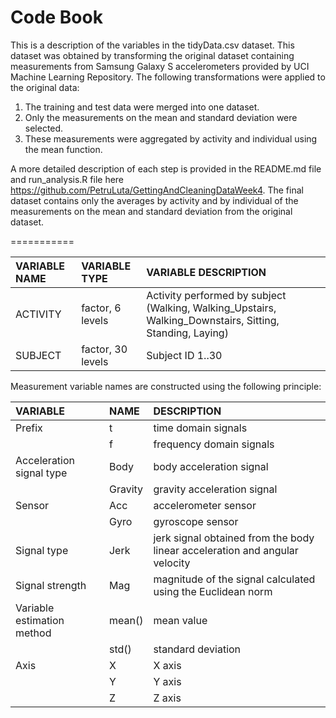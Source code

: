Code Book
===========

This is a description of the variables in the tidyData.csv dataset. This dataset was obtained by transforming the original dataset containing measurements from Samsung Galaxy S accelerometers provided by UCI Machine Learning Repository. The following transformations were applied to the original data:

1. The training and test data were merged into one dataset.
2. Only the measurements on the mean and standard deviation were selected.
3. These measurements were aggregated by activity and individual using the mean function.

A more detailed description of each step is provided in the README.md file and run_analysis.R file here https://github.com/PetruLuta/GettingAndCleaningDataWeek4.
The final dataset contains only the averages by activity and by individual of the measurements on the mean and standard deviation from the original dataset.

===========

| VARIABLE NAME    | VARIABLE TYPE       | VARIABLE DESCRIPTION                                                                                     |
| :--------------- |:--------------------| :--------------------------------------------------------------------------------------------------------|
| ACTIVITY         | factor, 6 levels    | Activity performed by subject (Walking, Walking_Upstairs, Walking_Downstairs, Sitting, Standing, Laying) |
| SUBJECT          | factor, 30 levels   | Subject ID 1..30                                                                                         |

Measurement variable names are constructed using the following principle:

| VARIABLE                     | NAME        | DESCRIPTION                                                                 |
| :--------------------------- |:------------| :---------------------------------------------------------------------------|
| Prefix                       | t           | time domain signals                                                         |
|                              | f           | frequency domain signals                                                    |
| Acceleration signal type     | Body        | body acceleration signal                                                    |
|                              | Gravity     | gravity acceleration signal                                                 |
| Sensor                       | Acc         | accelerometer sensor                                                        |
|                              | Gyro        | gyroscope sensor                                                            |
| Signal type                  | Jerk        | jerk signal obtained from the body linear acceleration and angular velocity |
| Signal strength              | Mag         | magnitude of the signal calculated using the Euclidean norm                 |
| Variable estimation method   | mean()      | mean value                                                                  |
|                              | std()       | standard deviation                                                          |
| Axis                         | X           | X axis                                                                      |
|                              | Y           | Y axis                                                                      |
|                              | Z           | Z axis                                                                      |
								
